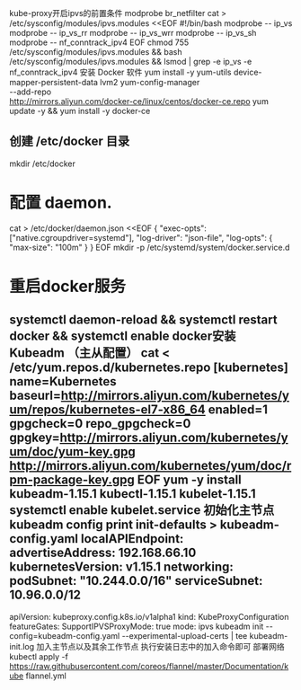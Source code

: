 kube-proxy开启ipvs的前置条件
modprobe br_netfilter
cat > /etc/sysconfig/modules/ipvs.modules <<EOF
#!/bin/bash
modprobe -- ip_vs
modprobe -- ip_vs_rr
modprobe -- ip_vs_wrr
modprobe -- ip_vs_sh
modprobe -- nf_conntrack_ipv4
EOF
chmod 755 /etc/sysconfig/modules/ipvs.modules && bash /etc/sysconfig/modules/ipvs.modules && lsmod | grep -e ip_vs -e nf_conntrack_ipv4
安装 Docker 软件
yum install -y yum-utils device-mapper-persistent-data lvm2
yum-config-manager \
--add-repo \
http://mirrors.aliyun.com/docker-ce/linux/centos/docker-ce.repo
yum update -y && yum install -y docker-ce
## 创建 /etc/docker 目录
mkdir /etc/docker
# 配置 daemon.
cat > /etc/docker/daemon.json <<EOF
{
"exec-opts": ["native.cgroupdriver=systemd"],
"log-driver": "json-file",
"log-opts": {
"max-size": "100m"
}
}
EOF
mkdir -p /etc/systemd/system/docker.service.d
# 重启docker服务
systemctl daemon-reload && systemctl restart docker && systemctl enable docker安装 Kubeadm （主从配置）
cat <<EOF > /etc/yum.repos.d/kubernetes.repo
[kubernetes]
name=Kubernetes
baseurl=http://mirrors.aliyun.com/kubernetes/yum/repos/kubernetes-el7-x86_64 enabled=1
gpgcheck=0
repo_gpgcheck=0
gpgkey=http://mirrors.aliyun.com/kubernetes/yum/doc/yum-key.gpg
http://mirrors.aliyun.com/kubernetes/yum/doc/rpm-package-key.gpg
EOF
yum -y install kubeadm-1.15.1 kubectl-1.15.1 kubelet-1.15.1
systemctl enable kubelet.service
初始化主节点
kubeadm config print init-defaults > kubeadm-config.yaml
localAPIEndpoint:
advertiseAddress: 192.168.66.10
kubernetesVersion: v1.15.1
networking:
podSubnet: "10.244.0.0/16"
serviceSubnet: 10.96.0.0/12
--- 
apiVersion: kubeproxy.config.k8s.io/v1alpha1
kind: KubeProxyConfiguration
featureGates:
SupportIPVSProxyMode: true
mode: ipvs
kubeadm init --config=kubeadm-config.yaml --experimental-upload-certs | tee kubeadm-init.log 加入主节点以及其余工作节点
执行安装日志中的加入命令即可
部署网络
kubectl apply -f https://raw.githubusercontent.com/coreos/flannel/master/Documentation/kube flannel.yml
